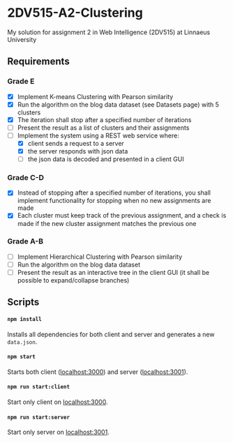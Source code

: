 # 2DV515-A2-Clustering

My solution for assignment 2 in Web Intelligence (2DV515) at Linnaeus University

## Requirements

### Grade E

- [x] Implement K-means Clustering with Pearson similarity
- [x] Run the algorithm on the blog data dataset (see Datasets page) with 5 clusters
- [x] The iteration shall stop after a specified number of iterations
- [ ] Present the result as a list of clusters and their assignments
- [ ] Implement the system using a REST web service where:
  - [x] client sends a request to a server
  - [x] the server responds with json data
  - [ ] the json data is decoded and presented in a client GUI

### Grade C-D

- [x] Instead of stopping after a specified number of iterations, you shall implement functionality for stopping when no new assignments are made
- [x] Each cluster must keep track of the previous assignment, and a check is made if the new cluster assignment matches the previous one

### Grade A-B

- [ ] Implement Hierarchical Clustering with Pearson similarity
- [ ] Run the algorithm on the blog data dataset
- [ ] Present the result as an interactive tree in the client GUI (it shall be possible to expand/collapse branches)

## Scripts

#### `npm install`
Installs all dependencies for both client and server and generates a new `data.json`.
#### `npm start`
Starts both client ([localhost:3000](http://localhost:3000)) and server ([localhost:3001](http://localhost:3001)).
#### `npm run start:client`
Start only client on [localhost:3000](http://localhost:3000).
#### `npm run start:server`
Start only server on [localhost:3001](http://localhost:3001).
